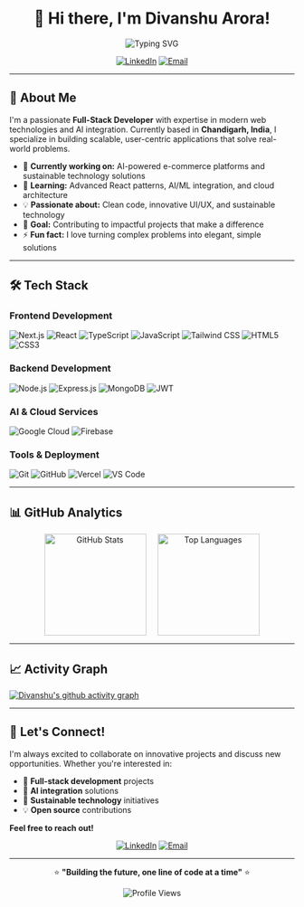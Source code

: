 <div align="center">

# 👋 Hi there, I'm Divanshu Arora!

<img src="https://readme-typing-svg.herokuapp.com?font=Inter&weight=600&size=28&duration=3000&pause=1000&color=6f3eb8&center=true&vCenter=true&width=600&height=60&lines=Full-Stack+Developer;AI+Integration+Specialist;MERN+Stack+Enthusiast;Problem+Solver+%26+Innovator" alt="Typing SVG" />

[![LinkedIn](https://img.shields.io/badge/LinkedIn-0077B5?style=for-the-badge&logo=linkedin&logoColor=white)](http://www.linkedin.com/in/divanshu-arora)
[![Email](https://img.shields.io/badge/Email-D14836?style=for-the-badge&logo=gmail&logoColor=white)](mailto:divanshu.arora.dev@gmail.com)

</div>

---

## 🚀 About Me

I'm a passionate **Full-Stack Developer** with expertise in modern web technologies and AI integration. Currently based in **Chandigarh, India**, I specialize in building scalable, user-centric applications that solve real-world problems.

- 🔭 **Currently working on:** AI-powered e-commerce platforms and sustainable technology solutions
- 🌱 **Learning:** Advanced React patterns, AI/ML integration, and cloud architecture
- 💡 **Passionate about:** Clean code, innovative UI/UX, and sustainable technology
- 🎯 **Goal:** Contributing to impactful projects that make a difference
- ⚡ **Fun fact:** I love turning complex problems into elegant, simple solutions

---

## 🛠️ Tech Stack

### **Frontend Development**
![Next.js](https://img.shields.io/badge/Next.js-000000?style=for-the-badge&logo=next.js&logoColor=white)
![React](https://img.shields.io/badge/React-20232A?style=for-the-badge&logo=react&logoColor=61DAFB)
![TypeScript](https://img.shields.io/badge/TypeScript-007ACC?style=for-the-badge&logo=typescript&logoColor=white)
![JavaScript](https://img.shields.io/badge/JavaScript-F7DF1E?style=for-the-badge&logo=javascript&logoColor=black)
![Tailwind CSS](https://img.shields.io/badge/Tailwind_CSS-38B2AC?style=for-the-badge&logo=tailwind-css&logoColor=white)
![HTML5](https://img.shields.io/badge/HTML5-E34F26?style=for-the-badge&logo=html5&logoColor=white)
![CSS3](https://img.shields.io/badge/CSS3-1572B6?style=for-the-badge&logo=css3&logoColor=white)

### **Backend Development**
![Node.js](https://img.shields.io/badge/Node.js-43853D?style=for-the-badge&logo=node.js&logoColor=white)
![Express.js](https://img.shields.io/badge/Express.js-404D59?style=for-the-badge&logo=express&logoColor=white)
![MongoDB](https://img.shields.io/badge/MongoDB-4EA94B?style=for-the-badge&logo=mongodb&logoColor=white)
![JWT](https://img.shields.io/badge/JWT-black?style=for-the-badge&logo=JSON%20web%20tokens)

### **AI & Cloud Services**
![Google Cloud](https://img.shields.io/badge/Google_Cloud-4285F4?style=for-the-badge&logo=google-cloud&logoColor=white)
![Firebase](https://img.shields.io/badge/Firebase-039BE5?style=for-the-badge&logo=Firebase&logoColor=white)

### **Tools & Deployment**
![Git](https://img.shields.io/badge/Git-F05032?style=for-the-badge&logo=git&logoColor=white)
![GitHub](https://img.shields.io/badge/GitHub-100000?style=for-the-badge&logo=github&logoColor=white)
![Vercel](https://img.shields.io/badge/Vercel-000000?style=for-the-badge&logo=vercel&logoColor=white)
![VS Code](https://img.shields.io/badge/VS_Code-0078D4?style=for-the-badge&logo=visual%20studio%20code&logoColor=white)

---

## 📊 GitHub Analytics

<div align="center" style="display: flex; justify-content: center; gap: 20px; flex-wrap: wrap;">

  <img src="https://github-readme-stats.vercel.app/api?username=divanshu-1&show_icons=true&theme=tokyonight&hide_border=true&count_private=true" alt="GitHub Stats" height="180" />

  <img src="https://github-readme-stats.vercel.app/api/top-langs/?username=divanshu-1&layout=compact&theme=tokyonight&hide_border=true" alt="Top Languages" height="180" />

</div>

---

## 📈 Activity Graph

[![Divanshu's github activity graph](https://github-readme-activity-graph.vercel.app/graph?username=divanshu-1&theme=tokyo-night&hide_border=true)](https://github.com/ashutosh00710/github-readme-activity-graph)

---

## 💬 Let's Connect!

I'm always excited to collaborate on innovative projects and discuss new opportunities. Whether you're interested in:

- 🚀 **Full-stack development** projects
- 🤖 **AI integration** solutions  
- 🌱 **Sustainable technology** initiatives
- 💡 **Open source** contributions

**Feel free to reach out!**

<div align="center">

[![LinkedIn](https://img.shields.io/badge/LinkedIn-Connect-0077B5?style=for-the-badge&logo=linkedin&logoColor=white)](http://www.linkedin.com/in/divanshu-arora)
[![Email](https://img.shields.io/badge/Email-Contact-D14836?style=for-the-badge&logo=gmail&logoColor=white)](mailto:divanshu.arora.dev@gmail.com)

---

⭐ **"Building the future, one line of code at a time"** ⭐

![Profile Views](https://komarev.com/ghpvc/?username=divanshu-1&color=6366f1&style=for-the-badge)

</div>
